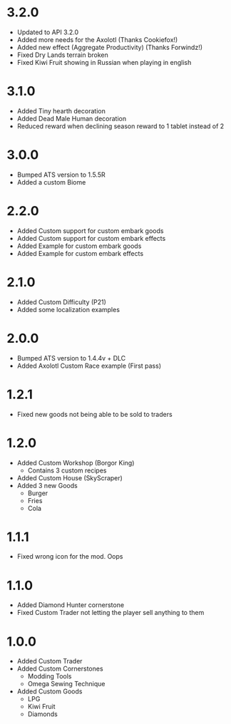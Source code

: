 # 3.2.0
- Updated to API 3.2.0
- Added more needs for the Axolotl (Thanks Cookiefox!)
- Added new effect (Aggregate Productivity) (Thanks Forwindz!)
- Fixed Dry Lands terrain broken
- Fixed Kiwi Fruit showing in Russian when playing in english

# 3.1.0
- Added Tiny hearth decoration
- Added Dead Male Human decoration
- Reduced reward when declining season reward to 1 tablet instead of 2

# 3.0.0
- Bumped ATS version to 1.5.5R
- Added a custom Biome

# 2.2.0
- Added Custom support for custom embark goods
- Added Custom support for custom embark effects
- Added Example for custom embark goods
- Added Example for custom embark effects

# 2.1.0
- Added Custom Difficulty (P21)
- Added some localization examples

# 2.0.0
- Bumped ATS version to 1.4.4v + DLC
- Added Axolotl Custom Race example (First pass)

# 1.2.1
- Fixed new goods not being able to be sold to traders

# 1.2.0
- Added Custom Workshop (Borgor King)
  - Contains 3 custom recipes
- Added Custom House (SkyScraper) 
- Added 3 new Goods
  - Burger
  - Fries
  - Cola

# 1.1.1
- Fixed wrong icon for the mod. Oops

# 1.1.0
- Added Diamond Hunter cornerstone
- Fixed Custom Trader not letting the player sell anything to them

# 1.0.0
- Added Custom Trader
- Added Custom Cornerstones
  - Modding Tools
  - Omega Sewing Technique
- Added Custom Goods
  - LPG
  - Kiwi Fruit
  - Diamonds
